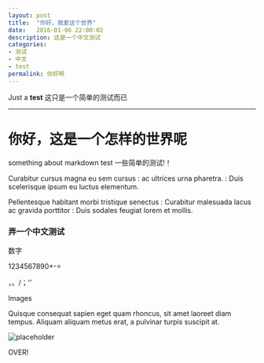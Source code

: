 ```yaml
---
layout: post
title:  "你好，我爱这个世界"
date:   2016-01-06 22:00:02
description: 这是一个中文测试
categories:
- 测试
- 中文
- test
permalink: 你好啊
---
```


Just a **test**
这只是一个简单的测试而已

___

# 你好，这是一个怎样的世界呢

something about markdown test
一些简单的测试!！

Curabitur cursus magna eu sem cursus
: ac ultrices urna pharetra.
: Duis scelerisque ipsum eu luctus elementum.

Pellentesque habitant morbi tristique senectus
: Curabitur malesuada lacus ac gravida porttitor
: Duis sodales feugiat lorem et mollis.

### 弄一个中文测试

数字

1234567890+-=

，。/；‘’

Images

Quisque consequat sapien eget quam rhoncus, sit amet laoreet diam tempus. Aliquam aliquam metus erat, a pulvinar turpis suscipit at.

![placeholder](https://static.imgix.net/treefrog.jpg "Large example image")




OVER!
